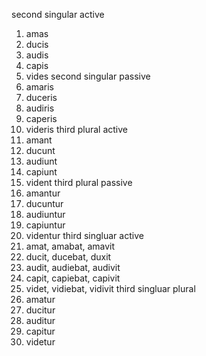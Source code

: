 second singular active
1. amas
2. ducis
3. audis
4. capis
5. vides
second singular passive
1. amaris
2. duceris
3. audiris
4. caperis
5. videris
third plural active
1. amant
2. ducunt
3. audiunt
4. capiunt
5. vident
third plural passive
1. amantur
2. ducuntur
3. audiuntur
4. capiuntur
5. videntur
third singluar active
1. amat, amabat, amavit
2. ducit, ducebat, duxit
3. audit, audiebat, audivit
4. capit, capiebat, capivit
5. videt, vidiebat, vidivit
third singluar plural
1. amatur
2. ducitur
3. auditur
4. capitur
5. videtur
